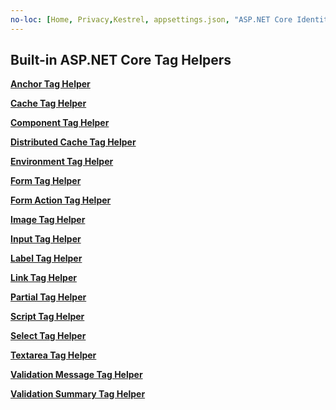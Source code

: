 ```yaml
---
no-loc: [Home, Privacy,Kestrel, appsettings.json, "ASP.NET Core Identity", cookie, Cookie, Blazor, "Blazor Server", "Blazor WebAssembly", "Identity", "Let's Encrypt", Razor, SignalR]
---
```

## Built-in ASP.NET Core Tag Helpers

**[Anchor Tag Helper](xref:mvc/views/tag-helpers/builtin-th/anchor-tag-helper)**

**[Cache Tag Helper](xref:mvc/views/tag-helpers/builtin-th/cache-tag-helper)**

**[Component Tag Helper](xref:mvc/views/tag-helpers/builtin-th/component-tag-helper)**

**[Distributed Cache Tag Helper](xref:mvc/views/tag-helpers/builtin-th/distributed-cache-tag-helper)**

**[Environment Tag Helper](xref:mvc/views/tag-helpers/builtin-th/environment-tag-helper)**

**[Form Tag Helper](xref:mvc/views/working-with-forms#the-form-tag-helper)**

**[Form Action Tag Helper](xref:mvc/views/working-with-forms#the-form-action-tag-helper)**

**[Image Tag Helper](xref:mvc/views/tag-helpers/builtin-th/image-tag-helper)**

**[Input Tag Helper](xref:mvc/views/working-with-forms#the-input-tag-helper)**

**[Label Tag Helper](xref:mvc/views/working-with-forms#the-label-tag-helper)**

**[Link Tag Helper](xref:mvc/views/tag-helpers/builtin-th/link-tag-helper)**

**[Partial Tag Helper](xref:mvc/views/tag-helpers/builtin-th/partial-tag-helper)**

**[Script Tag Helper](xref:mvc/views/tag-helpers/builtin-th/script-tag-helper)**

**[Select Tag Helper](xref:mvc/views/working-with-forms#the-select-tag-helper)**

**[Textarea Tag Helper](xref:mvc/views/working-with-forms#the-textarea-tag-helper)**

**[Validation Message Tag Helper](xref:mvc/views/working-with-forms#the-validation-message-tag-helper)**

**[Validation Summary Tag Helper](xref:mvc/views/working-with-forms#the-validation-summary-tag-helper)**
